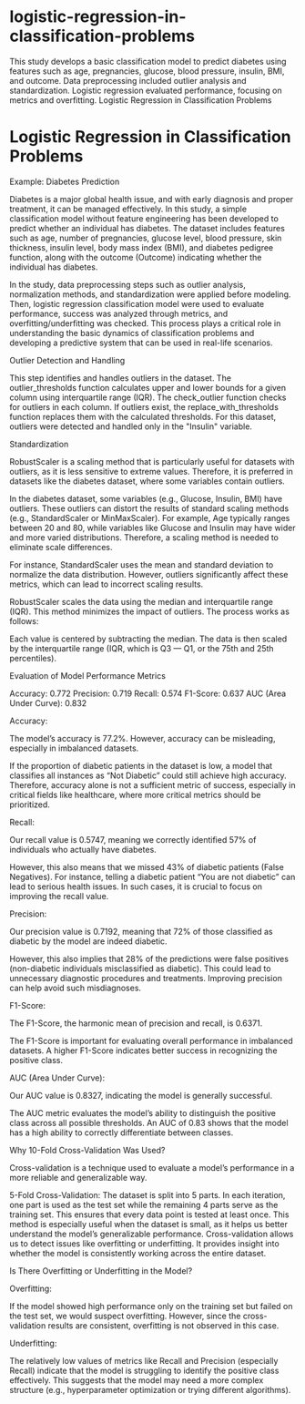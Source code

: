 # logistic-regression-in-classification-problems
This study develops a basic classification model to predict diabetes using features such as age, pregnancies, glucose, blood pressure, insulin, BMI, and outcome. Data preprocessing included outlier analysis and standardization. Logistic regression evaluated performance, focusing on metrics and overfitting.
Logistic Regression in Classification Problems

# Logistic Regression in Classification Problems

Example: Diabetes Prediction

Diabetes is a major global health issue, and with early diagnosis and proper treatment, it can be managed effectively. In this study, a simple classification model without feature engineering has been developed to predict whether an individual has diabetes. The dataset includes features such as age, number of pregnancies, glucose level, blood pressure, skin thickness, insulin level, body mass index (BMI), and diabetes pedigree function, along with the outcome (Outcome) indicating whether the individual has diabetes.

In the study, data preprocessing steps such as outlier analysis, normalization methods, and standardization were applied before modeling. Then, logistic regression classification model were used to evaluate performance, success was analyzed through metrics, and overfitting/underfitting was checked. This process plays a critical role in understanding the basic dynamics of classification problems and developing a predictive system that can be used in real-life scenarios.


Outlier Detection and Handling

This step identifies and handles outliers in the dataset. The outlier_thresholds function calculates upper and lower bounds for a given column using interquartile range (IQR). The check_outlier function checks for outliers in each column. If outliers exist, the replace_with_thresholds function replaces them with the calculated thresholds. For this dataset, outliers were detected and handled only in the "Insulin" variable.


Standardization

RobustScaler is a scaling method that is particularly useful for datasets with outliers, as it is less sensitive to extreme values. Therefore, it is preferred in datasets like the diabetes dataset, where some variables contain outliers.

In the diabetes dataset, some variables (e.g., Glucose, Insulin, BMI) have outliers. These outliers can distort the results of standard scaling methods (e.g., StandardScaler or MinMaxScaler). For example, Age typically ranges between 20 and 80, while variables like Glucose and Insulin may have wider and more varied distributions. Therefore, a scaling method is needed to eliminate scale differences.

For instance, StandardScaler uses the mean and standard deviation to normalize the data distribution. However, outliers significantly affect these metrics, which can lead to incorrect scaling results.


RobustScaler scales the data using the median and interquartile range (IQR). This method minimizes the impact of outliers. The process works as follows:

Each value is centered by subtracting the median. The data is then scaled by the interquartile range (IQR, which is Q3 — Q1, or the 75th and 25th percentiles).

Evaluation of Model Performance Metrics


Accuracy: 0.772 Precision: 0.719 Recall: 0.574 F1-Score: 0.637 AUC (Area Under Curve): 0.832

Accuracy:

The model’s accuracy is 77.2%. However, accuracy can be misleading, especially in imbalanced datasets.

If the proportion of diabetic patients in the dataset is low, a model that classifies all instances as “Not Diabetic” could still achieve high accuracy. Therefore, accuracy alone is not a sufficient metric of success, especially in critical fields like healthcare, where more critical metrics should be prioritized.

Recall:

Our recall value is 0.5747, meaning we correctly identified 57% of individuals who actually have diabetes.

However, this also means that we missed 43% of diabetic patients (False Negatives). For instance, telling a diabetic patient “You are not diabetic” can lead to serious health issues. In such cases, it is crucial to focus on improving the recall value.

Precision:

Our precision value is 0.7192, meaning that 72% of those classified as diabetic by the model are indeed diabetic.

However, this also implies that 28% of the predictions were false positives (non-diabetic individuals misclassified as diabetic). This could lead to unnecessary diagnostic procedures and treatments. Improving precision can help avoid such misdiagnoses.

F1-Score:

The F1-Score, the harmonic mean of precision and recall, is 0.6371.

The F1-Score is important for evaluating overall performance in imbalanced datasets. A higher F1-Score indicates better success in recognizing the positive class.

AUC (Area Under Curve):

Our AUC value is 0.8327, indicating the model is generally successful.

The AUC metric evaluates the model’s ability to distinguish the positive class across all possible thresholds. An AUC of 0.83 shows that the model has a high ability to correctly differentiate between classes.

Why 10-Fold Cross-Validation Was Used?

Cross-validation is a technique used to evaluate a model’s performance in a more reliable and generalizable way.

5-Fold Cross-Validation: The dataset is split into 5 parts. In each iteration, one part is used as the test set while the remaining 4 parts serve as the training set. This ensures that every data point is tested at least once. This method is especially useful when the dataset is small, as it helps us better understand the model’s generalizable performance. Cross-validation allows us to detect issues like overfitting or underfitting. It provides insight into whether the model is consistently working across the entire dataset.

Is There Overfitting or Underfitting in the Model?

Overfitting:

If the model showed high performance only on the training set but failed on the test set, we would suspect overfitting. However, since the cross-validation results are consistent, overfitting is not observed in this case.

Underfitting:

The relatively low values of metrics like Recall and Precision (especially Recall) indicate that the model is struggling to identify the positive class effectively. This suggests that the model may need a more complex structure (e.g., hyperparameter optimization or trying different algorithms).
